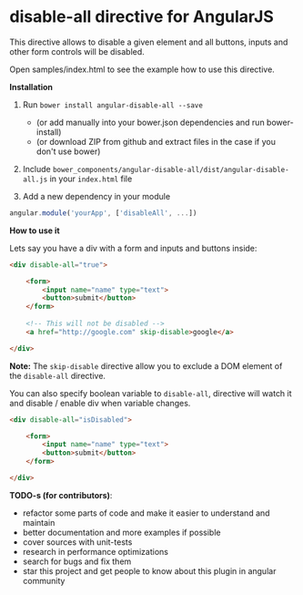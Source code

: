 disable-all directive for AngularJS
========================

This directive allows to disable a given element and all buttons, inputs and other form controls will be disabled.

Open samples/index.html to see the example how to use this directive.

**Installation**

1. Run `bower install angular-disable-all --save`

    * (or add manually into your bower.json dependencies and run bower-install)
    * (or download ZIP from github and extract files in the case if you don't use bower)
    
2. Include `bower_components/angular-disable-all/dist/angular-disable-all.js` in your `index.html` file

3. Add a new dependency in your module
```javascript
angular.module('yourApp', ['disableAll', ...])
```

**How to use it**

Lets say you have a div with a form and inputs and buttons inside: 

```html
<div disable-all="true">

    <form>
        <input name="name" type="text">
        <button>submit</button>
    </form>
    
    <!-- This will not be disabled -->
    <a href="http://google.com" skip-disable>google</a>

</div>
```

**Note:** The ```skip-disable``` directive allow you to exclude a DOM element of the ```disable-all``` directive.

You can also specify boolean variable to `disable-all`, directive will watch it and disable / enable div when variable changes.

```html
<div disable-all="isDisabled">

    <form>
        <input name="name" type="text">
        <button>submit</button>
    </form>

</div>
```

**TODO-s (for contributors)**:

 * refactor some parts of code and make it easier to understand and maintain
 * better documentation and more examples if possible
 * cover sources with unit-tests
 * research in performance optimizations
 * search for bugs and fix them
 * star this project and get people to know about this plugin in angular community